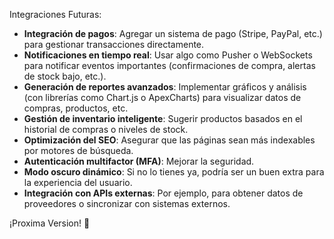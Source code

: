 Integraciones Futuras:

- **Integración de pagos**: Agregar un sistema de pago (Stripe, PayPal, etc.) para gestionar transacciones directamente.
- **Notificaciones en tiempo real**: Usar algo como Pusher o WebSockets para notificar eventos importantes (confirmaciones de compra, alertas de stock bajo, etc.).
- **Generación de reportes avanzados**: Implementar gráficos y análisis (con librerías como Chart.js o ApexCharts) para visualizar datos de compras, productos, etc.
- **Gestión de inventario inteligente**: Sugerir productos basados en el historial de compras o niveles de stock.
- **Optimización del SEO**: Asegurar que las páginas sean más indexables por motores de búsqueda.
- **Autenticación multifactor (MFA)**: Mejorar la seguridad.
- **Modo oscuro dinámico**: Si no lo tienes ya, podría ser un buen extra para la experiencia del usuario.
- **Integración con APIs externas**: Por ejemplo, para obtener datos de proveedores o sincronizar con sistemas externos.

¡Proxima Version! 🚀
